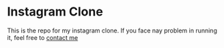 # Instagram Clone
This is the repo for my instagram clone.
If you face nay problem in running it, feel free to <a href="mailto:vanshajfirebase@gmail.com">contact me</a>

